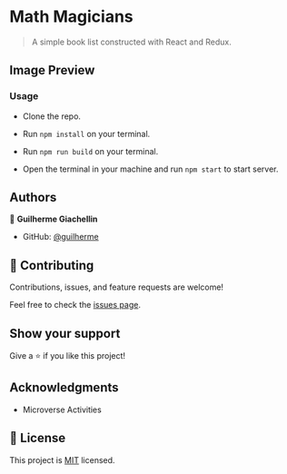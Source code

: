 # Math Magicians

> A simple book list constructed with React and Redux.

## Image Preview

### Usage

- Clone the repo.

- Run `npm install` on your terminal.

- Run `npm run build` on your terminal.

- Open the terminal in your machine and run `npm start` to start server.

## Authors

👤 **Guilherme Giachellin**

- GitHub: [@guilherme](https://github.com/GuilhermeGiachellin)

## 🤝 Contributing

Contributions, issues, and feature requests are welcome!

Feel free to check the [issues page](https://github.com/GuilhermeGiachellin/Book-Store/issues).


## Show your support

Give a ⭐️ if you like this project!


## Acknowledgments

- Microverse Activities


## 📝 License

This project is [MIT](https://github.com/GuilhermeGiachellin/Math-Magicians/blob/features-events/LICENSE) licensed.

